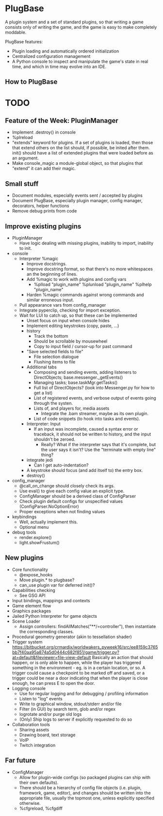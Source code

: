 PlugBase
========

A plugin system and a set of standard plugins, so that writing a game
consists only of writing the game, and the game is easy to make
completely moddable.

PlugBase features:
* Plugin loading and automatically ordered initialization
* Centralized configuration management
* A Python console to inspect and manipulate the game's state in real
  time, and which in time may evolve into an IDE.

How to PlugBase
---------------


TODO
====

Feature of the Week: PluginManager
----------------------------------
* Implement .destroy() in console
* %plreload
* "extends" keyword for plugins. If a set of plugins is loaded,
  then those that extend others on the list should, if possible, be
  inited after them. init() should have a list of extended plugins
  that were loaded before as an argument.
* Make console_magic a module-global object, so that plugins that
  "extend" it can add their magic.


Small stuff
-----------
* Document modules, especially events sent / accepted by plugins
* Document PlugBase, especially plugin manager, config manager,
  decorators, helper functions
* Remove debug prints from code

Improve existing plugins
------------------------
* PluginManager
  * Have logic dealing with missing plugins, inability to import,
    inability to init.
* console
  * Interpreter %magic
    * Improve docstrings.
    * Improve docstring format, so that there's no more whitespaces
      an the beginning of lines.
    * Add %magic to work with plugins and config vars
      * %plload "plugin_name"
        %plunload "plugin_name"
        %plhelp "plugin_name"
    * Harden %magic commands against wrong commands and similar
      erroneous input.
  * Pull appearance vars from config_manager
  * Integrate pyperclip, checking for import exception.
  * Wait for LUI to catch up, so that these can be implemented
    * Unset focus on input when console hides
    * Implement editing keystrokes (copy, paste, ...)
    * history
      * Track the bottom
      * Should be scrollable by mousewheel
      * Copy to input field / cursor-up for past command
    * "Save selected fields to file"
      * File selection dialogue
      * Flushing items to file
    * Additional tabs
      * Composing and sending events, adding listeners to
        DirectObjects; base.messenger._getEvents()
      * Managing tasks; base.taskMgr.getTasks()
      * Full list of DirectObjects? (look into Messenger.py for how
        to get a list)
      * List of registered events, and verbose output of events going
        through the systen.
      * Lists of, and players for, media assets
        * Integrate the .bam streamer, maybe as its own plugin.
      * List of code snippets (to hook into tasks and events).
    * Interpreter: Input
      * If an input was incomplete, caused a syntax error or
        traceback, it should not be written to history, and the input
        shouldn't be zeroed.
        * Really? What if the interpreter says that it's complete,
          but the user says it isn't? Use the "terminate with empty
          line" thing?
    * integrate jedi
      * Can I get auto-indentation?
	* A keystroke should focus (and add itself to) the entry box.
    * destroy()
* config_manager
  * @call_on_change should closely check its args.
  * Use eval() to give each config value an explicit type.
  * ConfigManager should be a derived class of ConfigParser
  * Check plugin default configs for unspecified values
    (ConfigParser.NoOptionError)
  * Proper exceptions when not finding values
* keybindings
  * Well, actually implement this.
  * Optional menu
* debug tools
  * render.explore()
  * light.showFrustum()

New plugins
-----------
* Core functionality
  * @expose_hooks
  * Move plugin.* to plugbase?
  * can_use plugin var for deferred init()?
* Capabilities checking
  * See GSG API
* Input bindings, mappings and contexts
* Game element flow
* Graphics packages
* Jailed Python Interpreter for game objects
* Scene Loader
  * Assign controllers: findAllMatches("**/=controller"), then
    instantiate the corresponding classes.
* Procedural geometry generator (akin to tessellation shader)
* Trigger system
  https://bitbucket.org/crmardix/worldwakers_pyweek16/src/ee8159c3765bb7f40aa95a874a5d0444c682f851/game/trigger.py?at=default&fileviewer=file-view-default
  <rdb> Basically an action that should happen, or is only able to
        happen, while the player has triggered something in the
        environment - eg. is in a certain location, or so.
  <rdb> A trigger could cause a checkpoint to be marked off and
        saved, or a trigger could be near a door indicating that when
        the player is close enough, he can press E to open the door.
* Logging console
  * Use for regular logging and for debugging / profiling information
  * Listen to "log" events
  * Write to graphical window, stdout/stderr and/or file
  * Filter (in GUI) by search term, glob and/or regex
  * logrotate and/or purge old logs
  * (Only) Ship logs to server if explicitly requested to do so
* Collaboration tools
  * Sharing assets
  * Drawing board, text storage
  * VoIP
  * Twitch integration

Far future
----------
* ConfigManager
  * Allow for plugin-wide configs (so packaged plugins can ship with
    their own defaults).
  * There should be a hierarchy of config file objects (i.e. plugin,
    framework, game, editor), and changes should be written into the
    appropriate file, usually the topmost one, unless explicitly
    specified otherwise.
  * %cfgreload, %cfgdiff
  